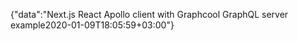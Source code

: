 {"data":"Next.js React Apollo client with Graphcool GraphQL server example2020-01-09T18:05:59+03:00"}

